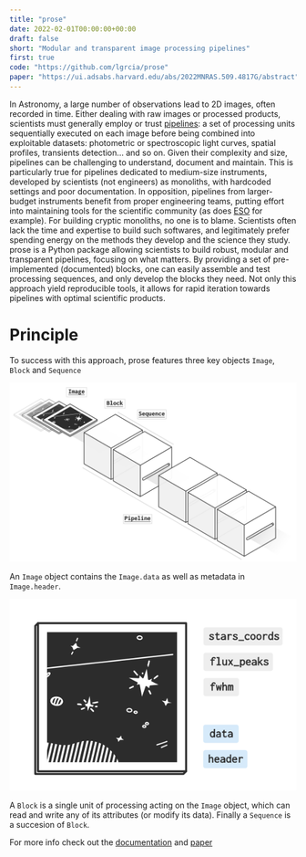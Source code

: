 ```yaml
---
title: "prose"
date: 2022-02-01T00:00:00+00:00
draft: false
short: "Modular and transparent image processing pipelines"
first: true
code: "https://github.com/lgrcia/prose"
paper: "https://ui.adsabs.harvard.edu/abs/2022MNRAS.509.4817G/abstract"
---
```


In Astronomy, a large number of observations lead to 2D images, often recorded in time. Either dealing with raw images or processed products, scientists must generally employ or trust [pipelines](https://en.wikipedia.org/wiki/Pipeline_(computing)): a set of processing units sequentially executed on each image before being combined into exploitable datasets: photometric or spectroscopic light curves, spatial profiles, transients detection… and so on. Given their complexity and size, pipelines can be challenging to understand, document and maintain. This is particularly true for pipelines dedicated to medium-size instruments, developed by scientists (not engineers) as monoliths, with hardcoded settings and poor documentation. In opposition, pipelines from larger-budget instruments benefit from proper engineering teams, putting effort into maintaining tools for the scientific community (as does [ESO](https://www.eso.org/public/) for example). For building cryptic monoliths, no one is to blame. Scientists often lack the time and expertise to build such softwares, and legitimately prefer spending energy on the methods they develop and the science they study. prose is a Python package allowing scientists to build robust, modular and transparent pipelines, focusing on what matters. By providing a set of pre-implemented (documented) blocks, one can easily assemble and test processing sequences, and only develop the blocks they need. Not only this approach yield reproducible tools, it allows for rapid iteration towards pipelines with optimal scientific products.

# Principle

To success with this approach, prose features three key objects `Image`, `Block` and `Sequence`

![](/images/pipeline.png#650)

An `Image` object contains the `Image.data` as well as metadata in `Image.header`.

![](/images/image.png#320)

A `Block` is a single unit of processing acting on the `Image` object, which can read and write any of its attributes (or modify its data). Finally a `Sequence` is a succesion of `Block`.


For more info check out the [documentation](https://lgrcia.github.io/prose-docs) and [paper](https://ui.adsabs.harvard.edu/abs/2022MNRAS.509.4817G/abstract)